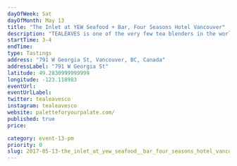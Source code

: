 ```yaml
---
dayOfWeek: Sat
dayOfMonth: May 13
title: "The Inlet at YEW Seafood + Bar, Four Seasons Hotel Vancouver"
description: "TEALEAVES is one of the very few tea blenders in the world, and we take precision very seriously. Why? Because in luxury, it’s the details that matter. <br> <br> TEALEAVES blends teas specifically for color, alongside aroma and taste, with understanding that “the first taste is with the eyes”. This philosophy inspired the #PaletteForYourPalate project in collaboration with Pantone Color Institute and 30+ world-class chefs and mixologists. Explore the exhibit of tea + color + mood at paletteforyourpalate.com.<br> <br> Join us to enjoy a refreshing spring cocktail from the #PaletteForYourPalate Collaboration, created by Four Seasons Hotel Vancouver's Mixologist, Todd Zimmerman!<br> <br> Curious? <a target=\"_blank\" href=\"http://paletteforyourpalate.com/cocktail_7A_peppermint\"> Try a recipe yourself</a>."
startTime: 3-4
endTime: 
type: Tastings
address: "791 W Georgia St, Vancouver, BC, Canada"
addressLabel: "791 W Georgia St"
latitude: 49.2830999999999
longitude: -123.118983
eventUrl: 
eventUrlLabel: 
twitter: tealeavesco
instagram: tealeavesco
website: paletteforyourpalate.com/
published: true
price: 

category: event-13-pm
priority: 0
slug: 2017-05-13-the_inlet_at_yew_seafood__bar_four_seasons_hotel_vancouver
---
```


